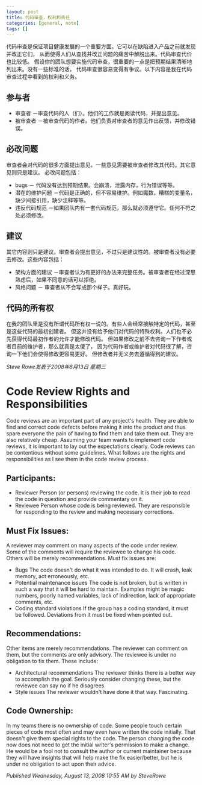 ```yaml
---
layout: post
title: 代码审查，权利和责任
categories: [general, note]
tags: []
---
```


代码审查是保证项目健康发展的一个重要方面。它可以在缺陷进入产品之前就发现并改正它们，
从而使得人们从查找并改正问题的痛苦中解脱出来。代码审查代价也比较低。
假设你的团队想要实施代码审查，很重要的一点是把预期结果清晰地列出来。没有一些标准的话，
代码审查很容易变得有争议。以下内容是我在代码审查过程中看到的权利和义务。

## 参与者 ##
- 审查者 －审查代码的人（们）。他们的工作就是阅读代码，并提出意见。 
- 被审查者 －被审查代码的作者。他们负责对审查者的意见作出反馈，并修改错误。

## 必改问题 ##
审查者会对代码的很多方面提出意见。一些意见需要被审查者修改其代码。其它意见则只是建议。
必改问题包括：

- bugs － 代码没有达到预期结果。会崩溃，泄露内存，行为错误等等。
- 潜在的维护问题 －代码是正确的，但不容易维护。例如魔数，糟糕的变量名，缺少间接引用，缺少注释等等。
- 违反代码规范 －如果团队内有一套代码规范，那么就必须遵守它。任何不符之处必须修改。

## 建议 ##
其它内容则只是建议。审查者会提出意见，不过只是建议性的。被审查者没有必要去修改。这些内容包括：

- 架构方面的建议 －审查者认为有更好的办法来完整任务。被审查者在经过深思熟虑后，如果不同意的话可以拒绝。
- 风格问题 － 审查者从不会写成那个样子。真好玩。

## 代码的所有权 ##
在我的团队里是没有所谓代码所有权一说的。有些人会经常接触特定的代码，甚至是这些代码的最初创建者。
但这并没有给予他们对代码的特殊权利。人们也不必先获得代码最初作者的允许才能修改代码。
但如果修改之前不去咨询一下作者或者目前的维护者，那么就真是太傻了，
因为代码作者或维护者对代码很了解，咨询一下他们会使得修改更容易更好。
但修改者并无义务去遵循得到的建议。

*Steve Rowe发表于2008年8月13日 星期三*

# Code Review Rights and Responsibilities #
Code reviews are an important part of any project's health. They are
able to find and correct code defects before making it into the product
and thus spare everyone the pain of having to find them and take them
out. They are also relatively cheap. Assuming your team wants to
implement code reviews, it is important to lay out the expectations
clearly. Code reviews can be contentious without some guidelines. What
follows are the rights and responsibilities as I see them in the code
review process.

## Participants: ##
- Reviewer Person (or persons) reviewing the code.  It is their job to read the code in question and provide commentary on it.
- Reviewee Person whose code is being reviewed.  They are responsible for responding to the review and making necessary corrections.

## Must Fix Issues: ##

A reviewer may comment on many aspects of the code under review.  
Some of the comments will require the reviewee to change his code.  
Others will be merely recommendations. 
Must fix issues are:

- Bugs The code doesn't do what it was intended to do.  It will crash, leak memory, act erroneously, etc.
- Potential maintenance issues The code is not broken, but is written in such a way that it will be hard to maintain.  Examples might be magic numbers, poorly named variables, lack of indirection, lack of appropriate comments, etc.
- Coding standard violations If the group has a coding standard, it must be followed.  Deviations from it must be fixed when pointed out.

## Recommendations: ##

Other items are merely recommendations.  The reviewer can comment on them, but the comments are only advisory.  The reviewee is under no obligation to fix them.  These include:

- Architectural recommendations The reviewer thinks there is a better way to accomplish the goal.  Seriously consider changing these, but the reviewee can say no if he disagrees.
- Style issues The reviewer wouldn\'t have done it that way.  Fascinating.

## Code Ownership: ##
In my teams there is no ownership of code.  Some people touch certain pieces of code most often and may even have written the code initially.  That doesn\'t give them special rights to the code.  The person changing the code now does not need to get the initial writer's permission to make a change.  He would be a fool not to consult the author or current maintainer because they will have insights that will help make the fix easier/better, but he is under no obligation to act upon their advice. 

*Published Wednesday, August 13, 2008 10:55 AM by SteveRowe*
